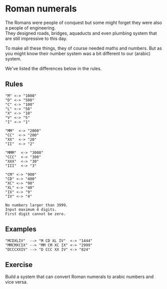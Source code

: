 # Roman numerals

The Romans were people of conquest but some might forget they were also a people of engineering.  
They designed roads, bridges, aquaducts and even plumbing system that are still impressive to this day.

To make all these things, they of course needed maths and numbers.
But as you might know their number system was a bit different to our (arabic) system.

We've listed the differences below in the rules.

## Rules

```
"M" <-> "1000"
"D" <-> "500"
"C" <-> "100"
"L" <-> "50"
"X" <-> "10"
"V" <-> "5"
"I" <-> "1"

"MM"  <-> "2000"
"CC"  <-> "200"
"XX"  <-> "20"
"II"  <-> "2"

"MMM"  <-> "3000"
"CCC"  <-> "300"
"XXX"  <-> "30"
"III"  <-> "3"

"CM" <-> "900"
"CD" <-> "400"
"XC" <-> "90"
"XL" <-> "40"
"IX" <-> "9"
"IV" <-> "4"

No numbers larger than 3999.
Input maximum 4 digits.
First digit cannot be zero.

```
## Examples
```
"MCDXLIV"  --> "M CD XL IV"  <-> "1444"
"MMCMXCIX" --> "MM CM XC IX" <-> "2999"
"DCCCXXIV" --> "D CCC XX IV" <-> "824"
```

## Exercise
Build a system that can convert Roman numerals to arabic numbers and vice versa.
